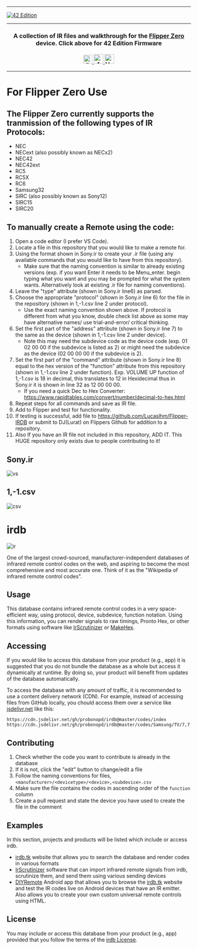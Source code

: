<hr>
<a href="https://github.com/RandomDebugError/flipperzero-firmware-1/releases">
  <img src="https://i.imgur.com/Nto2Rie.png" align="center" alt="42 Edition" title="42 Edition">
</a>

<hr>
<h3 align="center">
  A collection of IR files and walkthrough for the <a href="https://flipperzero.one">Flipper Zero</a> device. Click above for 42 Edition Firmware<br><br>
  <a href="#">
    <img src="https://img.shields.io/badge/Powered%20by-Dolphins-blue" alt="Powered by dolphins" height=24>
    <img src="https://img.shields.io/badge/Approved%20by-RandomDebugError-brightgreen" alt="Approved by RandomDebugError" height=26 title="Why Bother">
    <img src="https://img.shields.io/badge/Hack-The%20Planet-orange" alt="Hack the planet" height=26>
  </a>
</h3>
<hr>

<!-- Shout out to Lurat for html-->


# **For Flipper Zero Use**

## The Flipper Zero currently supports the tranmission of the following types of IR Protocols:
* NEC
* NECext (also possibly known as NECx2)
* NEC42
* NEC42ext 
* RC5 
* RC5X
* RC6 
* Samsung32 
* SIRC (also possibly known as Sony12)
* SIRC15
* SIRC20


## To manually create a Remote using the code:

1. Open a code editor (I prefer VS Code).
2. Locate a file in this repository that you would like to make a remote for.
3. Using the format shown in Sony.ir to create your .ir file (using any available commands that you would like to have from this repository).
    * Make sure that the naming convention is similar to already existing versions (exp. if you want Enter it needs to be Menu_enter. begin typing what you want and         you may be prompted for what the system wants. Alternatively look at existing .ir file for naming conventions).
4. Leave the "type" attribute (shown in Sony.ir line6) as parsed.
5. Choose the appropriate "protocol" (shown in Sony.ir line 6) for the file in the repository (shown in 1,-1.csv line 2 under protocol).
    * Use the exact naming convention shown above. If protocol is different from what you know, double check list above as some may have alternative names/ use trial-and-error/ critical thinking.
6. Set the first part of the "address" attribute (shown in Sony.ir line 7) to the same as the device (shown in 1,-1.csv line 2 under device).
    * Note this may need the subdevice code as the device code (exp. 01 02 00 00 if the subdevice is listed as 2) or might need the subdevice as the device (02 00 00         00 if the subdevice is 2).
7. Set the first part of the "command" attribute (shown in Sony.ir line 8) equal to the hex version of the "function" attribute from this repository (shown in 1,-1.csv    line 2 under function). Exp. VOLUME UP function of 1,-1.csv is 18 in decimal, this translates to 12 in Hexidecimal thus in Sony.ir it is shown in line 32 as 12 00      00 00.
   * If you need a quick Dec to Hex Converter: https://www.rapidtables.com/convert/number/decimal-to-hex.html
8. Repeat steps for all commands and save as IR file.
9. Add to Flipper and test for functionality.
10. If testing is successful, add file to https://github.com/Lucaslhm/Flipper-IRDB or submit to DJ(Lurat) on Flippers Github for addition to a repository.
11. Also If you have an IR file not included in this repository, ADD IT. This HUGE repository only exists due to people contributing to it!


## Sony.ir
![vs](https://i.imgur.com/nTnBC2g.png)

## 1,-1.csv
![csv](https://i.imgur.com/EJIGLBB.png)











# irdb

![ir](https://cloud.githubusercontent.com/assets/2480569/9023330/cc63e7fe-3897-11e5-94cb-8cb145971fd2.png)

One of the largest crowd-sourced, manufacturer-independent databases of infrared remote control codes on the web, and aspiring to become the most comprehensive and most accurate one. Think of it as the "Wikipedia of infrared remote control codes".

## Usage

This database contains infrared remote control codes in a very space-efficient way, using protocol, device, subdevice, function notation. Using this information, you can render signals to raw timings, Pronto Hex, or other formats using software like [IrScrutinizer](https://github.com/bengtmartensson/harctoolboxbundle) or [MakeHex](https://github.com/probonopd/MakeHex).

## Accessing

If you would like to access this database from your product (e.g., app) it is suggested that you do not bundle the database as a whole but access it dynamically at runtime. By doing so, your product will benefit from updates of the database automatically.

To access the database with any amount of traffic, it is recommended to use a content delivery network (CDN). For example, instead of accessing files from GitHub locally, you chould access them over a service like [jsdelivr.net](https://www.jsdelivr.com/) like this:

```
https://cdn.jsdelivr.net/gh/probonopd/irdb@master/codes/index
https://cdn.jsdelivr.net/gh/probonopd/irdb@master/codes/Samsung/TV/7,7.csv
```

## Contributing

1. Check whether the code you want to contribute is already in the database
2. If it is not, click the "edit" button to change/edit a file
3. Follow the naming conventions for files, `<manufacturer>/<devicetype>/<device>,<subdevice>.csv`
4. Make sure the file contains the codes in ascending order of the `function` column
5. Create a pull request and state the device you have used to create the file in the comment

## Examples

In this section, projects and products will be listed which include or access irdb.
* [irdb.tk](http://irdb.tk) website that allows you to search the database and render codes in various formats
* [IrScrutinizer](https://github.com/bengtmartensson/harctoolboxbundle) software that can import infrared remote signals from irdb, scrutinize them, and send them using various sending devices
* [DIYRemote](https://github.com/shannah/DIYRemote) Android app that allows you to browse the [irdb.tk](http://irdb.tk) website and test the IR codes live on Android devices that have an IR emitter.  Also allows you to create your own custom universal remote controls using HTML.

## License

You may include or access this database from your product (e.g., app) provided that you follow the terms of the [irdb License](https://github.com/probonopd/irdb/blob/master/LICENSE.md).


